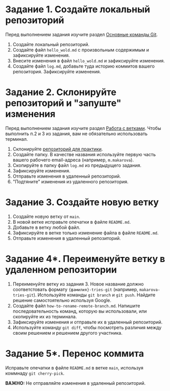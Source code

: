 # Задание 1. Создайте локальный репозиторий
Перед выполнением задания изучите раздел [Основные команды  Git](/Basic%20comands.md).

1. Cоздайте локальный репозиторий.
2. Создайте файл `hello_wold.md` с произвольным содержимым и зафиксируйте изменения.
3. Внесите изменения в файл `hello_wold.md` и зафиксируйте изменения.
4. Создайте файл `log.md`, добавьте туда историю коммитов вашего репозитория. Зафиксируйте изменения.

# Задание 2. Склонируйте репозиторий и "запуште" изменения

Перед выполнением задания изучите раздел [Работа с ветками](/Branching%20and%20branch%20commands.md). Чтобы выполнить п.2 и 3 из задания, вам не обязательно использовать терминал.

1. Склонируйте [репозиторий для практики](https://github.com/MaryMakarova/git-practice-for-tw/tree/main).
2. Создайте папку. В качестве названия используйте первую часть вашего рабочего email-адреса (например, `m.makarova`).
3. Скопируйте в папку файл `log.md` из предыдущего задания.
4. Зафиксируйте изменения.
5. Отправьте изменения в удаленный репозиторий.
6. "Подтяните" изменения из удаленного репозитория.


# Задание 3. Создайте новую ветку

1. Создайте новую ветку от `main`.
2. В новой ветке исправьте опечатки в файле `README.md`.
3. Добавьте в ветку любой файл.
4. Зафиксируйте в ветке только изменение файла в файле `README.md`.
5. Отправьте изменения в удаленный репозиторий.

# Задание 4*. Переименуйте ветку в удаленном репозитории

1. Переименуйте ветку из задания 3. Новое название должно соответстовать формату `{фамилия}-tries-git` (например, `makarova-tries-git`). Используйте команды `git branch` и `git push`. Найдите решение самостоятельно используя Google.
2. Создайте файл `how-to-rename-remote-branch.md`. Напишите последовательность команд, которую вы использовали, или скопируйте их из терминала.
3. Зафиксируйте изменения и отправьте их в удаленный репозиторий.
4. Используйте команду `git diff`, чтобы посмотреть различия между своим решением и решением другого участника.

# Задание 5*. Перенос коммита

Исправьте опечатки в файле `README.md` в ветке `main`, используя коммнаду `git cherry-pick`.

**ВАЖНО:** Не отправляйте изменения в удаленный репозиторий.




